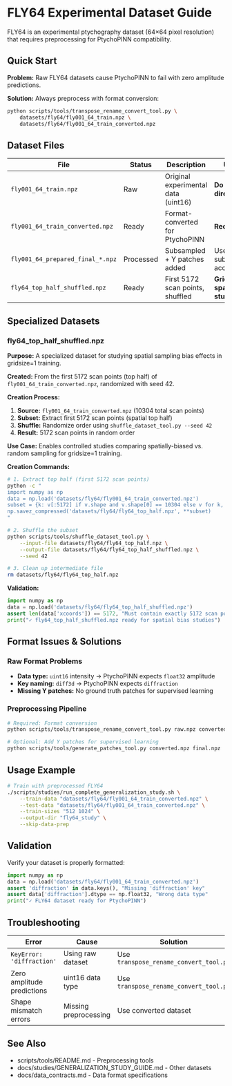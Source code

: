 # FLY64 Experimental Dataset Guide

FLY64 is an experimental ptychography dataset (64×64 pixel resolution) that requires preprocessing for PtychoPINN compatibility.

## Quick Start

**Problem:** Raw FLY64 datasets cause PtychoPINN to fail with zero amplitude predictions.

**Solution:** Always preprocess with format conversion:

```bash
python scripts/tools/transpose_rename_convert_tool.py \
    datasets/fly64/fly001_64_train.npz \
    datasets/fly64/fly001_64_train_converted.npz
```

## Dataset Files

| File | Status | Description | Use Case |
|------|--------|-------------|----------|
| `fly001_64_train.npz` | Raw | Original experimental data (uint16) | **Do not use directly** |
| `fly001_64_train_converted.npz` | Ready | Format-converted for PtychoPINN | **Recommended** |
| `fly001_64_prepared_final_*.npz` | Processed | Subsampled + Y patches added | Use if subsampling acceptable |
| `fly64_top_half_shuffled.npz` | Ready | First 5172 scan points, shuffled | **Gridsize=1 spatial bias studies** |

## Specialized Datasets

### fly64_top_half_shuffled.npz
**Purpose:** A specialized dataset for studying spatial sampling bias effects in gridsize=1 training.

**Created:** From the first 5172 scan points (top half) of `fly001_64_train_converted.npz`, randomized with seed 42.

**Creation Process:**
1. **Source:** `fly001_64_train_converted.npz` (10304 total scan points)
2. **Subset:** Extract first 5172 scan points (spatial top half)
3. **Shuffle:** Randomize order using `shuffle_dataset_tool.py --seed 42`
4. **Result:** 5172 scan points in random order

**Use Case:** Enables controlled studies comparing spatially-biased vs. random sampling for gridsize=1 training.

**Creation Commands:**
```bash
# 1. Extract top half (first 5172 scan points)
python -c "
import numpy as np
data = np.load('datasets/fly64/fly001_64_train_converted.npz')
subset = {k: v[:5172] if v.shape and v.shape[0] == 10304 else v for k, v in data.items()}
np.savez_compressed('datasets/fly64/fly64_top_half.npz', **subset)
"

# 2. Shuffle the subset
python scripts/tools/shuffle_dataset_tool.py \
    --input-file datasets/fly64/fly64_top_half.npz \
    --output-file datasets/fly64/fly64_top_half_shuffled.npz \
    --seed 42

# 3. Clean up intermediate file
rm datasets/fly64/fly64_top_half.npz
```

**Validation:**
```python
import numpy as np
data = np.load('datasets/fly64/fly64_top_half_shuffled.npz')
assert len(data['xcoords']) == 5172, "Must contain exactly 5172 scan points"
print("✓ fly64_top_half_shuffled.npz ready for spatial bias studies")
```

## Format Issues & Solutions

### Raw Format Problems
- **Data type:** `uint16` intensity → PtychoPINN expects `float32` amplitude
- **Key naming:** `diff3d` → PtychoPINN expects `diffraction`
- **Missing Y patches:** No ground truth patches for supervised learning

### Preprocessing Pipeline
```bash
# Required: Format conversion
python scripts/tools/transpose_rename_convert_tool.py raw.npz converted.npz

# Optional: Add Y patches for supervised learning
python scripts/tools/generate_patches_tool.py converted.npz final.npz
```

## Usage Example

```bash
# Train with preprocessed FLY64
./scripts/studies/run_complete_generalization_study.sh \
    --train-data "datasets/fly64/fly001_64_train_converted.npz" \
    --test-data "datasets/fly64/fly001_64_train_converted.npz" \
    --train-sizes "512 1024" \
    --output-dir "fly64_study" \
    --skip-data-prep
```

## Validation

Verify your dataset is properly formatted:
```python
import numpy as np
data = np.load('datasets/fly64/fly001_64_train_converted.npz')
assert 'diffraction' in data.keys(), "Missing 'diffraction' key"
assert data['diffraction'].dtype == np.float32, "Wrong data type"
print("✓ FLY64 dataset ready for PtychoPINN")
```

## Troubleshooting

| Error | Cause | Solution |
|-------|-------|----------|
| `KeyError: 'diffraction'` | Using raw dataset | Use `transpose_rename_convert_tool.py` |
| Zero amplitude predictions | uint16 data type | Use `transpose_rename_convert_tool.py` |
| Shape mismatch errors | Missing preprocessing | Use converted dataset |

## See Also

- <doc-ref type="workflow-guide">scripts/tools/README.md</doc-ref> - Preprocessing tools
- <doc-ref type="workflow-guide">docs/studies/GENERALIZATION_STUDY_GUIDE.md</doc-ref> - Other datasets
- <doc-ref type="contract">docs/data_contracts.md</doc-ref> - Data format specifications